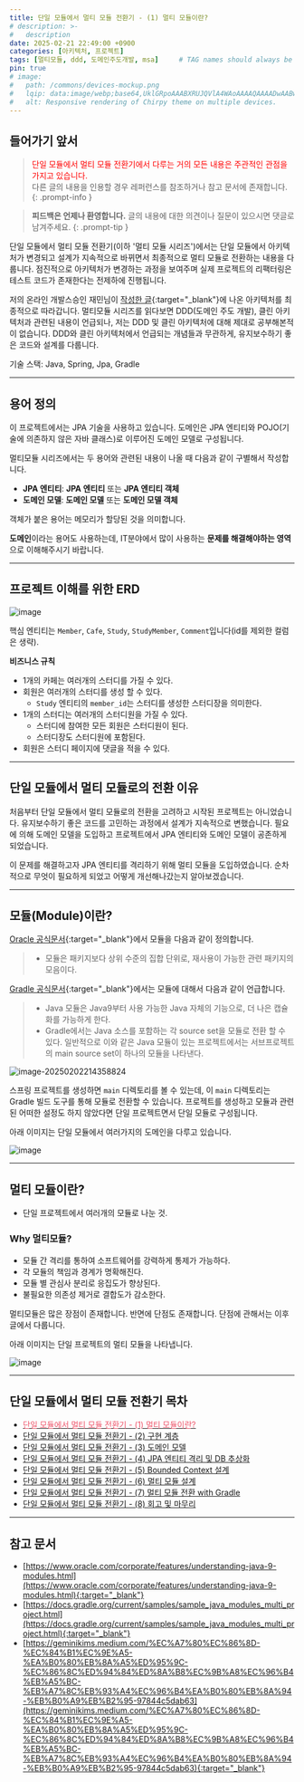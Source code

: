 ```yaml
---
title: 단일 모듈에서 멀티 모듈 전환기 - (1) 멀티 모듈이란?
# description: >-
#   description
date: 2025-02-21 22:49:00 +0900
categories: [아키텍처, 프로젝트]
tags: [멀티모듈, ddd, 도메인주도개발, msa]     # TAG names should always be lowercase
pin: true
# image:
#   path: /commons/devices-mockup.png
#   lqip: data:image/webp;base64,UklGRpoAAABXRUJQVlA4WAoAAAAQAAAADwAABwAAQUxQSDIAAAARL0AmbZurmr57yyIiqE8oiG0bejIYEQTgqiDA9vqnsUSI6H+oAERp2HZ65qP/VIAWAFZQOCBCAAAA8AEAnQEqEAAIAAVAfCWkAALp8sF8rgRgAP7o9FDvMCkMde9PK7euH5M1m6VWoDXf2FkP3BqV0ZYbO6NA/VFIAAAA
#   alt: Responsive rendering of Chirpy theme on multiple devices.
---
```

## **들어가기 앞서**

><span style='color:red'>단일 모듈에서 멀티 모듈 전환기에서 다루는 거의 모든 내용은 주관적인 관점을 가지고 있습니다.</span><br>다른 글의 내용을 인용할 경우 레퍼런스를 참조하거나 참고 문서에 존재합니다.
{: .prompt-info }

>**피드백은 언제나 환영합니다.** 글의 내용에 대한 의견이나 질문이 있으시면 댓글로 남겨주세요.
{: .prompt-tip }

단일 모듈에서 멀티 모듈 전환기(이하 '멀티 모듈 시리즈')에서는 단일 모듈에서 아키텍처가 변경되고 설계가 지속적으로 바뀌면서 최종적으로 멀티 모듈로 전환하는 내용을 다룹니다. 점진적으로 아키텍처가 변경하는 과정을 보여주며 실제 프로젝트의 리팩터링은 테스트 코드가 존재한다는 전제하에 진행됩니다.

저의 온라인 개발스승인 재민님이 [작성한 글](https://geminikims.medium.com/%EC%A7%80%EC%86%8D-%EC%84%B1%EC%9E%A5-%EA%B0%80%EB%8A%A5%ED%95%9C-%EC%86%8C%ED%94%84%ED%8A%B8%EC%9B%A8%EC%96%B4%EB%A5%BC-%EB%A7%8C%EB%93%A4%EC%96%B4%EA%B0%80%EB%8A%94-%EB%B0%A9%EB%B2%95-97844c5dab63){:target="_blank"}에 나온 아키텍처를 최종적으로 따라갑니다. 멀티모듈 시리즈를 읽다보면 DDD(도메인 주도 개발), 클린 아키텍처과 관련된 내용이 언급되나, 저는 DDD 및 클린 아키텍처에 대해 제대로 공부해본적이 없습니다. DDD와 클린 아키텍처에서 언급되는 개념들과 무관하게, 유지보수하기 좋은 코드와 설계를 다룹니다.

기술 스택: Java, Spring, Jpa, Gradle

---
## **용어 정의**

이 프로젝트에서는 JPA 기술을 사용하고 있습니다. 도메인은 JPA 엔티티와 POJO(기술에 의존하지 않은 자바 클래스)로 이루어진 도메인 모델로 구성됩니다.

멀티모듈 시리즈에서는 두 용어와 관련된 내용이 나올 때 다음과 같이 구별해서 작성합니다.
- **JPA 엔티티**: **JPA 엔티티** 또는 **JPA 엔티티 객체**
- **도메인 모델**: **도메인 모델** 또는 **도메인 모델 객체**

객체가 붙은 용어는 메모리가 할당된 것을 의미합니다.

**도메인**이라는 용어도 사용하는데, IT분야에서 많이 사용하는 **문제를 해결해야하는 영역**으로 이해해주시기 바랍니다.

___
## **프로젝트 이해를 위한 ERD**

![image](https://raw.githubusercontent.com/donghyun0304/ImageRepo/master/uPic/%E1%84%89%E1%85%B3%E1%84%8F%E1%85%B3%E1%84%85%E1%85%B5%E1%86%AB%E1%84%89%E1%85%A3%E1%86%BA%202025-02-02%20%E1%84%8B%E1%85%A9%E1%84%92%E1%85%AE%206.15.05.png)

핵심 엔티티는 `Member`, `Cafe`, `Study`, `StudyMember`, `Comment`입니다(id를 제외한 컬럼은 생략).

**비즈니스 규칙**
- 1개의 카페는 여러개의 스터디를 가질 수 있다.
- 회원은 여러개의 스터디를 생성 할 수 있다.
  - `Study` 엔티티의 `member_id`는 스터디를 생성한 스터디장을 의미한다.
- 1개의 스터디는 여러개의 스터디원을 가질 수 있다.
  - 스터디에 참여한 모든 회원은 스터디원이 된다.
  - 스터디장도 스터디원에 포함된다.
- 회원은 스터디 페이지에 댓글을 적을 수 있다.

---
## **단일 모듈에서 멀티 모듈로의 전환 이유**
처음부터 단일 모듈에서 멀티 모듈로의 전환을 고려하고 시작된 프로젝트는 아니었습니다. 유지보수하기 좋은 코드를 고민하는 과정에서 설계가 지속적으로 변했습니다. 필요에 의해 도메인 모델을 도입하고 프로젝트에서 JPA 엔티티와 도메인 모델이 공존하게 되었습니다.

이 문제를 해결하고자 JPA 엔티티를 격리하기 위해 멀티 모듈을 도입하였습니다. 순차적으로 무엇이 필요하게 되었고 어떻게 개선해나갔는지 알아보겠습니다.

---
## **모듈(Module)이란?**
[Oracle 공식문서](https://www.oracle.com/corporate/features/understanding-java-9-modules.html){:target="_blank"}에서 모듈을 다음과 같이 정의합니다.
> - 모듈은 패키지보다 상위 수준의 집합 단위로, 재사용이 가능한 관련 패키지의 모음이다.

[Gradle 공식문서](https://docs.gradle.org/current/samples/sample_java_modules_multi_project.html){:target="_blank"}에서는 모듈에 대해서 다음과 같이 언급합니다.
> - Java 모듈은 Java9부터 사용 가능한 Java 자체의 기능으로, 더 나은 캡슐화를 가능하게 한다.
> - Gradle에서는 Java 소스를 포함하는 각 source set을 모듈로 전환 할 수 있다. 일반적으로 이와 같은 Java 모듈이 있는 프로젝트에서는 서브프로젝트의 main source set이 하나의 모듈을 나타낸다.


![image-20250202214358824](https://raw.githubusercontent.com/donghyun0304/ImageRepo/master/uPic/image-20250202214358824.png)

스프링 프로젝트를 생성하면 `main` 디렉토리를 볼 수 있는데, 이 `main` 디렉토리는 Gradle 빌드 도구를 통해 모듈로 전환할 수 있습니다. 프로젝트를 생성하고 모듈과 관련된 어떠한 설정도 하지 않았다면 단일 프로젝트면서 단일 모듈로 구성됩니다.

아래 이미지는 단일 모듈에서 여러가지의 도메인을 다루고 있습니다.

![image](https://raw.githubusercontent.com/donghyun0304/ImageRepo/master/uPic/image-20250202210924360.png)

___
## **멀티 모듈이란?**
- 단일 프로젝트에서 여러개의 모듈로 나눈 것.

### Why 멀티모듈?
- 모듈 간 격리를 통하여 소프트웨어를 강력하게 통제가 가능하다.
- 각 모듈의 책임과 경계가 명확해진다.
- 모듈 별 관심사 분리로 응집도가 향상된다.
- 불필요한 의존성 제거로 결합도가 감소한다.

멀티모듈은 많은 장점이 존재합니다. 반면에 단점도 존재합니다. 단점에 관해서는 이후 글에서 다룹니다.

아래 이미지는 단일 프로젝트의 멀티 모듈을 나타냅니다.

![image](https://raw.githubusercontent.com/donghyun0304/ImageRepo/master/uPic/image-20250202222217340.png)

___
## **단일 모듈에서 멀티 모듈 전환기 목차**

- <a target='_blank' href='/posts/single-to-multi-module-(1)'><span style='color: #ef5369'>단일 모듈에서 멀티 모듈 전환기 - (1) 멀티 모듈이란?</span></a>
- <a target='_blank' href='/posts/single-to-multi-module-(2)'>단일 모듈에서 멀티 모듈 전환기 - (2) 구현 계층</a>
- <a target='_blank' href='/posts/single-to-multi-module-(3)'>단일 모듈에서 멀티 모듈 전환기 - (3) 도메인 모델</a>
- <a target='_blank' href='/posts/single-to-multi-module-(4)'>단일 모듈에서 멀티 모듈 전환기 - (4) JPA 엔티티 격리 및 DB 추상화</a>
- <a target='_blank' href='/posts/single-to-multi-module-(5)'>단일 모듈에서 멀티 모듈 전환기 - (5) Bounded Context 설계</a>
- <a target='_blank' href='/posts/single-to-multi-module-(6)'>단일 모듈에서 멀티 모듈 전환기 - (6) 멀티 모듈 설계</a>
- <a target='_blank' href='/posts/single-to-multi-module-(7)'>단일 모듈에서 멀티 모듈 전환기 - (7) 멀티 모듈 전환 with Gradle</a>
- <a target='_blank' href='/posts/single-to-multi-module-(8)'>단일 모듈에서 멀티 모듈 전환기 - (8) 회고 및 마무리</a>

---
## **참고 문서**
- [https://www.oracle.com/corporate/features/understanding-java-9-modules.html](https://www.oracle.com/corporate/features/understanding-java-9-modules.html){:target="_blank"}
- [https://docs.gradle.org/current/samples/sample_java_modules_multi_project.html](https://docs.gradle.org/current/samples/sample_java_modules_multi_project.html){:target="_blank"}
- [https://geminikims.medium.com/%EC%A7%80%EC%86%8D-%EC%84%B1%EC%9E%A5-%EA%B0%80%EB%8A%A5%ED%95%9C-%EC%86%8C%ED%94%84%ED%8A%B8%EC%9B%A8%EC%96%B4%EB%A5%BC-%EB%A7%8C%EB%93%A4%EC%96%B4%EA%B0%80%EB%8A%94-%EB%B0%A9%EB%B2%95-97844c5dab63](https://geminikims.medium.com/%EC%A7%80%EC%86%8D-%EC%84%B1%EC%9E%A5-%EA%B0%80%EB%8A%A5%ED%95%9C-%EC%86%8C%ED%94%84%ED%8A%B8%EC%9B%A8%EC%96%B4%EB%A5%BC-%EB%A7%8C%EB%93%A4%EC%96%B4%EA%B0%80%EB%8A%94-%EB%B0%A9%EB%B2%95-97844c5dab63){:target="_blank"}

